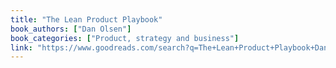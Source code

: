```yaml
---
title: "The Lean Product Playbook"
book_authors: ["Dan Olsen"]
book_categories: ["Product, strategy and business"]
link: "https://www.goodreads.com/search?q=The+Lean+Product+Playbook+Dan+Olsen"
---
```

